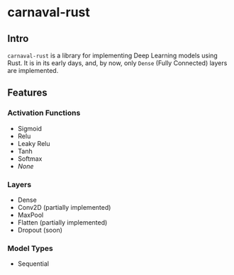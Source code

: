 # carnaval-rust

## Intro

`carnaval-rust` is a library for implementing Deep Learning models using Rust.
It is in its early days, and, by now, only `Dense` (Fully Connected) layers are
implemented.

## Features

### Activation Functions

* Sigmoid
* Relu
* Leaky Relu
* Tanh
* Softmax
* *None*

### Layers

* Dense
* Conv2D (partially implemented)
* MaxPool
* Flatten (partially implemented)
* Dropout (soon)

### Model Types

* Sequential
